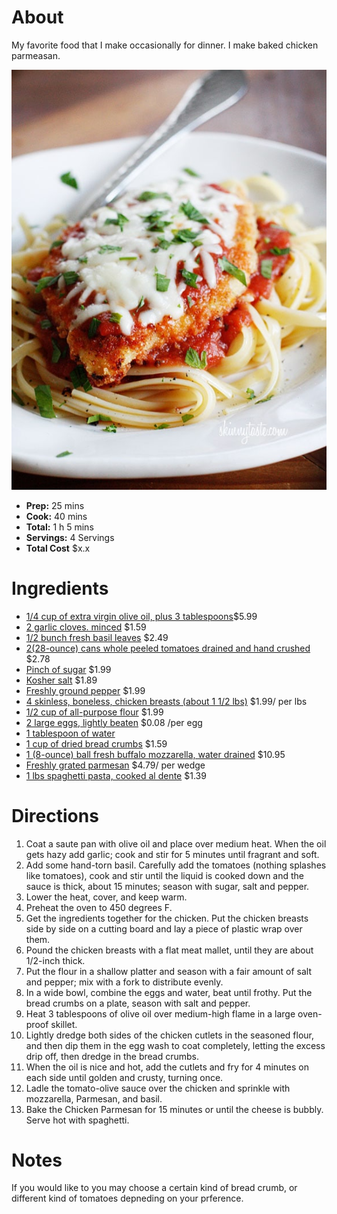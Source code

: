 # About

My favorite food that I make occasionally for dinner. I make baked chicken parmeasan.

![Image of Chicken Parm](./Chicken-parm.jpg)

- **Prep:** 25 mins
- **Cook:** 40 mins
- **Total:** 1 h 5 mins
- **Servings:** 4 Servings
- **Total Cost** $x.x

# Ingredients

- [1/4 cup of extra virgin olive oil, plus 3 tablespoons](https://www.target.com/p/extra-virgin-olive-oil-25oz-market-pantry-153/-/A-15295077)$5.99
- [2 garlic cloves. minced](https://www.target.com/p/spice-world-fresh-whole-garlic-3ct-bag/-/A-14917318) $1.59
- [1/2 bunch fresh basil leaves](https://www.target.com/p/organic-basil-0-75oz-package/-/A-52108928) $2.49
- [2(28-ounce) cans whole peeled tomatoes drained and hand crushed](https://www.target.com/p/whole-peeled-tomatoes-28-oz-market-pantry-153/-/A-12994912) $2.78
- [Pinch of sugar](https://www.target.com/p/granulated-sugar-4lb-market-pantry-153/-/A-12941851) $1.99
- [Kosher salt](https://www.target.com/p/morton-coarse-kosher-salt-1-lb/-/A-13170448) $1.89
- [Freshly ground pepper](https://www.target.com/p/mccormick-black-peppercorn-grinder-1oz/-/A-13478259) $1.99
- [4 skinless, boneless, chicken breasts (about 1 1/2 lbs)](https://www.target.com/p/boneless-skinless-chicken-breast-value-pack-4-5-5-5lbs-priced-per-lb-market-pantry-8482/-/A-53460417?ref=tgt_adv_XS000000&AFID=google_pla_df&fndsrc=tgtao&CPNG=PLA_Grocery%2BShopping_Brand_Competitor&adgroup=SC_Grocery&LID=700000001170770pgs&network=g&device=c&location=9002031&gclid=Cj0KCQjwz8bsBRC6ARIsAEyNnvo0Y0K_xfllExyYlyp8SInYUMYVGFwoPTveIT0l8AwDHCkoseIe3ToaAtY9EALw_wcB&gclsrc=aw.ds) $1.99/ per lbs
- [1/2 cup of all-purpose flour](https://www.target.com/p/unbleached-flour-5lbs-market-pantry-153/-/A-13474786) $1.99
- [2 large eggs, lightly beaten](https://www.target.com/p/grade-a-large-eggs-12ct-good-38-gather-8482/-/A-14713534) $0.08 /per egg
- [1 tablespoon of water]()
- [1 cup of dried bread crumbs](https://www.target.com/p/progresso-174-italian-style-bread-crumbs-15-oz/-/A-12935586) $1.59
- [1 (8-ounce) ball fresh buffalo mozzarella, water drained](https://www.almagourmet.com/store/index.php?main_page=product_info&cPath=221_232_224&products_id=129&gclid=Cj0KCQjwz8bsBRC6ARIsAEyNnvq6n-mnGNK8vJlOCopDw81SgQRsYgJDqvR0jvNtL6XCcSYhJD48jPYaAiKvEALw_wcB) $10.95
- [Freshly grated parmesan](https://www.target.com/p/parmesan-cheese-wedge-8oz-good-38-gather-8482/-/A-54589426) $4.79/ per wedge 
- [1 lbs spaghetti pasta, cooked al dente](https://www.target.com/p/spaghetti-pasta-16oz-barilla-174/-/A-13156213) $1.39

# Directions
1. Coat a saute pan with olive oil and place over medium heat. When the oil gets hazy add garlic; cook and stir for 5 minutes until fragrant and soft.
2. Add some hand-torn basil. Carefully add the tomatoes (nothing splashes like tomatoes), cook and stir until the liquid is cooked down and the sauce is thick, about 15 minutes; season with sugar, salt and pepper.
3. Lower the heat, cover, and keep warm.
4. Preheat the oven to 450 degrees F.
5. Get the ingredients together for the chicken. Put the chicken breasts side by side on a cutting board and lay a piece of plastic wrap over them. 
6. Pound the chicken breasts with a flat meat mallet, until they are about 1/2-inch thick.
7. Put the flour in a shallow platter and season with a fair amount of salt and pepper; mix with a fork to distribute evenly.
8. In a wide bowl, combine the eggs and water, beat until frothy. Put the bread crumbs on a plate, season with salt and pepper.
9. Heat 3 tablespoons of olive oil over medium-high flame in a large oven-proof skillet.
10. Lightly dredge both sides of the chicken cutlets in the seasoned flour, and then dip them in the egg wash to coat completely, letting the excess drip off, then dredge in the bread crumbs.
11. When the oil is nice and hot, add the cutlets and fry for 4 minutes on each side until golden and crusty, turning once.
12. Ladle the tomato-olive sauce over the chicken and sprinkle with mozzarella, Parmesan, and basil. 
13. Bake the Chicken Parmesan for 15 minutes or until the cheese is bubbly. Serve hot with spaghetti.

# Notes
If you would like to you may choose a certain kind of bread crumb, or different kind of tomatoes depneding on your prference.
